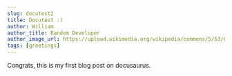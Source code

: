 ```yaml
---
slug: docutest2
title: Docutest :)
author: William
author_title: Random Developer
author_image_url: https://upload.wikimedia.org/wikipedia/commons/5/53/Google_%22G%22_Logo.svg
tags: [greetings]
---
```


Congrats, this is my first blog post on docusaurus.


